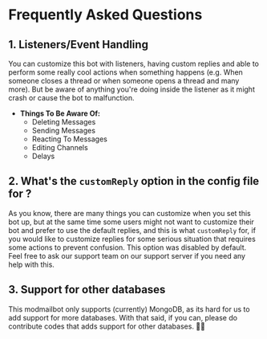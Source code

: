 # Frequently Asked Questions

## 1. Listeners/Event Handling
You can customize this bot with listeners, having custom replies and able to perform some really cool actions when something happens (e.g. When someone closes a thread or when someone opens a thread and many more). But be aware of anything you're doing inside the listener as it might crash or cause the bot to malfunction. 
 - **Things To Be Aware Of:**
      - Deleting Messages
      - Sending Messages
      - Reacting To Messages
      - Editing Channels
      - Delays

## 2. What's the `customReply` option in the config file for ?
As you know, there are many things you can customize when you set this bot up, but at the same time some users might not want to customize their bot and prefer to use the default replies, and this is what `customReply` for, if you would like to customize replies for some serious situation that requires some actions to prevent confusion.  This option was disabled by default. Feel free to ask our support team on our support server if you need any help with this.

## 3. Support for other databases
This modmailbot only supports (currently) MongoDB, as its hard for us to add support for more databases. With that said, if you can, please do contribute codes that adds support for other databases. 🤗🤗